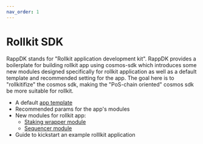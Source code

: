 ```yaml
---
nav_order: 1
---
```


# Rollkit SDK

RappDK stands for "Rollkit application development kit". RappDK provides a boilerplate for building rollkit app using cosmos-sdk which introduces some new modules designed specifically for rollkit application as well as a default template and recommended setting for the app. The goal here is to "rollkitifize" the cosmos sdk, making the "PoS-chain oriented" cosmos sdk be more suitable for rollkit.

- A default [app template](./simapp/README.md)
- Recommended params for the app's modules
- New modules for rollkit app:
  - [Staking wrapper module](./x/staking/README.md)
  - [Sequencer module](./x/sequencer/README.md)
- Guide to kickstart an example rolllkit application
